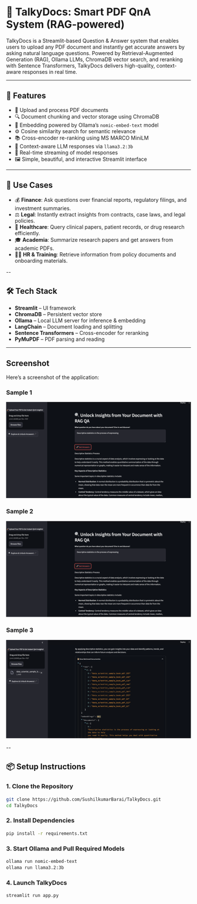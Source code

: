 # 📘 TalkyDocs: Smart PDF QnA System (RAG-powered)

TalkyDocs is a Streamlit-based Question & Answer system that enables users to upload any PDF document and instantly get accurate answers by asking natural language questions. Powered by Retrieval-Augmented Generation (RAG), Ollama LLMs, ChromaDB vector search, and reranking with Sentence Transformers, TalkyDocs delivers high-quality, context-aware responses in real time.

---

## 🚀 Features

- 📄 Upload and process PDF documents
- 🔍 Document chunking and vector storage using ChromaDB
- 🧠 Embedding powered by Ollama’s `nomic-embed-text` model
- ⚙️ Cosine similarity search for semantic relevance
- 📚 Cross-encoder re-ranking using MS MARCO MiniLM
- 🧾 Context-aware LLM responses via `llama3.2:3b`
- 📡 Real-time streaming of model responses
- 🖼️ Simple, beautiful, and interactive Streamlit interface

---

## 🎯 Use Cases

- 💰 **Finance**: Ask questions over financial reports, regulatory filings, and investment summaries.
- ⚖️ **Legal**: Instantly extract insights from contracts, case laws, and legal policies.
- 🏥 **Healthcare**: Query clinical papers, patient records, or drug research efficiently.
- 🎓 **Academia**: Summarize research papers and get answers from academic PDFs.
- 🧑‍💼 **HR & Training**: Retrieve information from policy documents and onboarding materials.

--

## 🛠️ Tech Stack

- **Streamlit** – UI framework
- **ChromaDB** – Persistent vector store
- **Ollama** – Local LLM server for inference & embedding
- **LangChain** – Document loading and splitting
- **Sentence Transformers** – Cross-encoder for reranking
- **PyMuPDF** – PDF parsing and reading

---

## Screenshot 

Here’s a screenshot of the application:

### Sample 1


![Screenshot_1](https://github.com/SushilkumarBarai/TalkyDocs/blob/main/images/Screenshot_1.png)


### Sample 2

![Screenshot_2](https://github.com/SushilkumarBarai/TalkyDocs/blob/main/images/Screenshot_1.png)


### Sample 3

![Screenshot_2](https://github.com/SushilkumarBarai/TalkyDocs/blob/main/images/Screenshot_3.png)


--


## 📦 Setup Instructions

### 1. Clone the Repository

```bash
git clone https://github.com/SushilkumarBarai/TalkyDocs.git
cd TalkyDocs
```

### 2. Install Dependencies

```bash
pip install -r requirements.txt
```

### 3. Start Ollama and Pull Required Models

```bash
ollama run nomic-embed-text
ollama run llama3.2:3b
```

### 4. Launch TalkyDocs

```bash
streamlit run app.py
```

